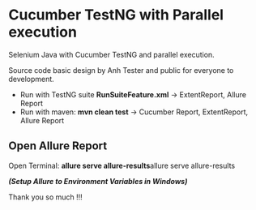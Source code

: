 # Cucumber TestNG with Parallel execution

Selenium Java with Cucumber TestNG and parallel execution.

Source code basic design by Anh Tester and public for everyone to development.

- Run with TestNG suite **RunSuiteFeature.xml** -> ExtentReport, Allure Report
- Run with maven: **mvn clean test** -> Cucumber Report, ExtentReport, Allure Report

## Open Allure Report

Open Terminal: **allure serve allure-results**allure serve allure-results

***(Setup Allure to Environment Variables in Windows)***

Thank you so much !!!
